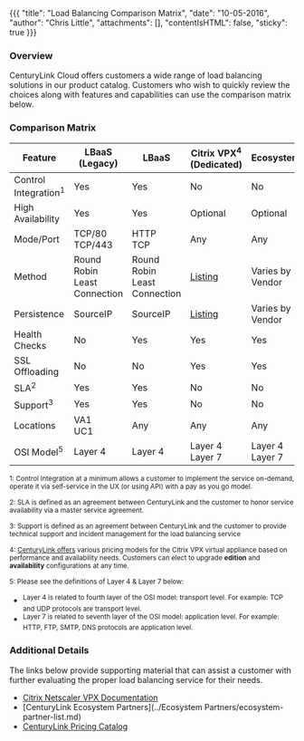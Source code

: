 {{{
  "title": "Load Balancing Comparison Matrix",
  "date": "10-05-2016",
  "author": "Chris Little",
  "attachments": [],
  "contentIsHTML": false,
  "sticky": true
}}}

### Overview

CenturyLink Cloud offers customers a wide range of load balancing solutions in our product catalog.  Customers who wish to quickly review the choices along with features and capabilities can use the comparison matrix below.

### Comparison Matrix

**Feature**|**LBaaS<br>(Legacy)**|**LBaaS**|**Citrix VPX<sup>4</sup><br>(Dedicated)**|**Ecosystem**
-----------|---------------------|---------|-----------------------------------------|-------------
Control Integration<sup>1</sup>|Yes|Yes|No|No
High Availability|Yes|Yes|Optional|Optional
Mode/Port|TCP/80<br>TCP/443|HTTP<br>TCP|Any|Any
Method|Round Robin<br>Least Connection|Round Robin<br>Least Connection|[Listing](http://docs.citrix.com/en-us/netscaler/11-1/load-balancing/load-balancing-customizing-algorithms.html)|Varies by<br>Vendor
Persistence|SourceIP|SourceIP|[Listing](http://docs.citrix.com/en-us/netscaler/11-1/load-balancing/load-balancing-persistence/persistence.html)|Varies by<br>Vendor
Health Checks|No|Yes|Yes|Yes
SSL Offloading|No|No|Yes|Yes
SLA<sup>2</sup>|Yes|Yes|No|No
Support<sup>3</sup>|Yes|Yes|No|No
Locations|VA1<br>UC1|Any|Any|Any
OSI Model<sup>5</sup>|Layer 4|Layer 4|Layer 4<br>Layer 7|Layer 4<br>Layer 7

<sup>1: Control Integration at a minimum allows a customer to implement the service on-demand, operate it via self-service in the UX (or using API) with a pay as you go model.</sup>

<sup>2: SLA is defined as an agreement between CenturyLink and the customer to honor service availability via a master service agreement. </sup>

<sup>3: Support is defined as an agreement between CenturyLink and the customer to provide technical support and incident management for the load balancing service</sup>

<sup>4: [CenturyLink offers](//ctl.io/pricing) various pricing models for the Citrix VPX virtual appliance based on performance and availability needs.  Customers can elect to upgrade **edition** and **availability** configurations at any time.

<sup>5: Please see the definitions of Layer 4 & Layer 7 below:</sup>
* <sup>Layer 4 is related to fourth layer of the OSI model: transport level. For example: TCP and UDP protocols are transport level.</sup>
* <sup>Layer 7 is related to seventh layer of the OSI model: application level. For example: HTTP, FTP, SMTP, DNS protocols are application level.</sup>

### Additional Details
The links below provide supporting material that can assist a customer with further evaluating the proper load balancing service for their needs.

* [Citrix Netscaler VPX Documentation](http://docs.citrix.com/en-us/netscaler/11-1.html)
* [CenturyLink Ecosystem Partners](../Ecosystem Partners/ecosystem-partner-list.md)
* [CenturyLink Pricing Catalog](//ctl.io/pricing)
